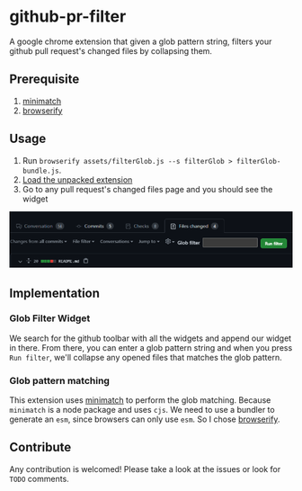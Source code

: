 # github-pr-filter

A google chrome extension that given a glob pattern string, filters your github pull request's changed files by collapsing them.

## Prerequisite
1. [minimatch](https://github.com/isaacs/minimatch)
2. [browserify](https://github.com/browserify/browserify)

## Usage
1. Run `browserify assets/filterGlob.js --s filterGlob > filterGlob-bundle.js`.
2. [Load the unpacked extension](https://developer.chrome.com/docs/extensions/mv3/getstarted/#manifest)
3. Go to any pull request's changed files page and you should see the widget

![Screenshot](assets/screenshot.png)

## Implementation

### Glob Filter Widget
We search for the github toolbar with all the widgets and append our widget in there. From there, you can enter a glob pattern string and when you press `Run filter`, we'll collapse any opened files that matches the glob pattern.

### Glob pattern matching
This extension uses [minimatch](https://github.com/isaacs/minimatch) to perform the glob matching. Because `minimatch` is a node package and uses `cjs`. We need to use a bundler to generate an `esm`, since browsers can only use `esm`.
So I chose [browserify](https://github.com/browserify/browserify).

## Contribute
Any contribution is welcomed! Please take a look at the issues or look for `TODO` comments.